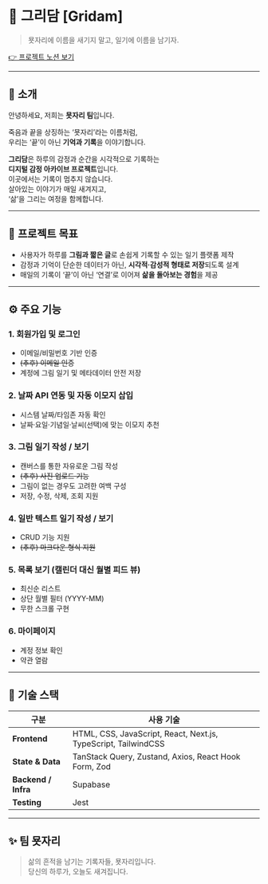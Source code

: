 # 🌿 그리담 [Gridam]
> 묫자리에 이름을 새기지 말고, 일기에 이름을 남기자.

[👉 프로젝트 노션 보기](https://nostalgic-guppy-85d.notion.site/29c6dd0f94e680da8c7ddfebe3a91258?pvs=143)

---

## 👋 소개

안녕하세요, 저희는 **묫자리 팀**입니다.

죽음과 끝을 상징하는 ‘묫자리’라는 이름처럼,  
우리는 ‘끝’이 아닌 **기억과 기록**을 이야기합니다.

**그리담**은 하루의 감정과 순간을 시각적으로 기록하는  
**디지털 감정 아카이브 프로젝트**입니다.  
이곳에서는 기록이 멈추지 않습니다.  
살아있는 이야기가 매일 새겨지고,  
‘삶’을 그리는 여정을 함께합니다.

---

## 🎯 프로젝트 목표

- 사용자가 하루를 **그림과 짧은 글**로 손쉽게 기록할 수 있는 일기 플랫폼 제작  
- 감정과 기억이 단순한 데이터가 아닌, **시각적·감성적 형태로 저장**되도록 설계  
- 매일의 기록이 ‘끝’이 아닌 ‘연결’로 이어져 **삶을 돌아보는 경험**을 제공  

---

## ⚙️ 주요 기능

### 1. 회원가입 및 로그인
- 이메일/비밀번호 기반 인증  
- ~~(추후) 이메일 인증~~  
- 계정에 그림 일기 및 메타데이터 안전 저장  

### 2. 날짜 API 연동 및 자동 이모지 삽입
- 시스템 날짜/타임존 자동 확인  
- 날짜·요일·기념일·날씨(선택)에 맞는 이모지 추천  

### 3. 그림 일기 작성 / 보기
- 캔버스를 통한 자유로운 그림 작성  
- ~~(추후) 사진 업로드 기능~~  
- 그림이 없는 경우도 고려한 여백 구성  
- 저장, 수정, 삭제, 조회 지원  

### 4. 일반 텍스트 일기 작성 / 보기
- CRUD 기능 지원  
- ~~(추후) 마크다운 형식 지원~~  

### 5. 목록 보기 (캘린더 대신 월별 피드 뷰)
- 최신순 리스트  
- 상단 월별 필터 (YYYY-MM)  
- 무한 스크롤 구현  

### 6. 마이페이지
- 계정 정보 확인  
- 약관 열람  

---

## 🧩 기술 스택

| 구분 | 사용 기술 |
|------|-------------|
| **Frontend** | HTML, CSS, JavaScript, React, Next.js, TypeScript, TailwindCSS |
| **State & Data** | TanStack Query, Zustand, Axios, React Hook Form, Zod |
| **Backend / Infra** | Supabase |
| **Testing** | Jest |

---

## ✨ 팀 묫자리
> 삶의 흔적을 남기는 기록자들, 묫자리입니다.  
> 당신의 하루가, 오늘도 새겨집니다.
